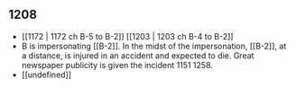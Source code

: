 ## 1208
- [[1172 | 1172 ch B-5 to B-2]] [[1203 | 1203 ch B-4 to B-2]] 
- B is impersonating [[B-2]]. In the midst of the impersonation, [[B-2]], at a distance, is injured in an accident and expected to die. Great newspaper publicity is given the incident 1151 1258.
- [[undefined]] 

